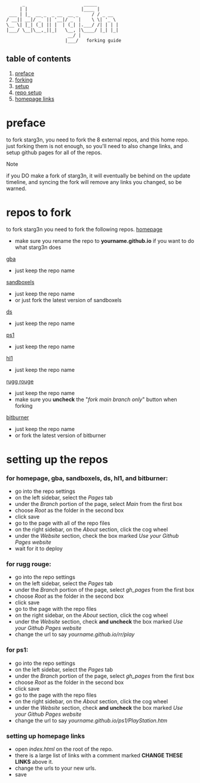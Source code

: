 ```
      _                      _____        
     | |                    |____ |       
 ___ | |_  __ _  _ __  __ _     / / _ __  
/ __|| __|/ _` || '__|/ _` |    \ \| '_ \ 
\__ \| |_| (_| || |  | (_| |.___/ /| | | |
|___/ \__|\__,_||_|   \__, |\____/ |_| |_|
                       __/ |              
                      |___/   forking guide
```

## table of contents
1. [preface](#preface)
2. [forking](#repos-to-fork)
3. [setup](#setting-up-the-repos)
4. [repo setup](#setting-up-the-repos)
5. [homepage links](###setting-up-homepage-links)


# preface
to fork starg3n, you need to fork the 8 external repos, and this home repo. just forking them is not enough, so you'll need to also change links, and setup github pages for all of the repos.
> [!NOTE]
> if you DO make a fork of starg3n, it will eventually be behind on the update timeline, and syncing the fork will remove any links you changed, so be warned.

# repos to fork
to fork starg3n you need to fork the following repos.
[homepage](https://github.com/starg3n/starg3n.github.io/tree/main)
  - make sure you rename the repo to **yourname.github.io** if you want to do what starg3n does

[gba](https://github.com/starg3n/gba)
  - just keep the repo name

[sandboxels](https://github.com/starg3n/sandboxels)
  - just keep the repo name
  - or just fork the latest version of sandboxels

[ds](https://github.com/starg3n/ds)
  - just keep the repo name

[ps1](https://github.com/starg3n/ps1)
  - just keep the repo name

[hl1](https://github.com/starg3n/hl1)
  - just keep the repo name

[rugg rouge](https://github.com/starg3n/rr)
  - just keep the repo name
  - make sure you **uncheck** the "_fork main branch only_" button when forking

[bitburner](https://github.com/starg3n/bitburner)
  - just keep the repo name
  - or fork the latest version of bitburner


# setting up the repos

### for homepage, gba, sandboxels, ds, hl1, and bitburner:
 - go into the repo settings
 - on the left sidebar, select the _Pages_ tab
 - under the _Branch_ portion of the page, select _Main_ from the first box
 - choose _Root_ as the folder in the second box
 - click save
 - go to the page with all of the repo files
 - on the right sidebar, on the _About_ section, click the cog wheel
 - under the _Website_ section, check the box marked _Use your Github Pages website_
 - wait for it to deploy

### for rugg rouge:
  - go into the repo settings
  - on the left sidebar, select the _Pages_ tab
  - under the _Branch_ portion of the page, select _gh_pages_ from the first box
  - choose _Root_ as the folder in the second box
  - click save
  - go to the page with the repo files
  - on the right sidebar, on the _About_ section, click the cog wheel
  - under the _Website_ section, check **and uncheck** the box marked _Use your Github Pages website_
  - change the url to say _yourname.github.io/rr/play_
  
### for ps1:
  - go into the repo settings
  - on the left sidebar, select the _Pages_ tab
  - under the _Branch_ portion of the page, select _gh_pages_ from the first box
  - choose _Root_ as the folder in the second box
  - click save
  - go to the page with the repo files
  - on the right sidebar, on the _About_ section, click the cog wheel
  - under the _Website_ section, check **and uncheck** the box marked _Use your Github Pages website_
  - change the url to say _yourname.github.io/ps1/PlayStation.htm_

### setting up homepage links

  - open _index.html_ on the root of the repo.
  - there is a large list of links with a comment marked **CHANGE THESE LINKS** above it.
  - change the urls to your new urls.
  - save




